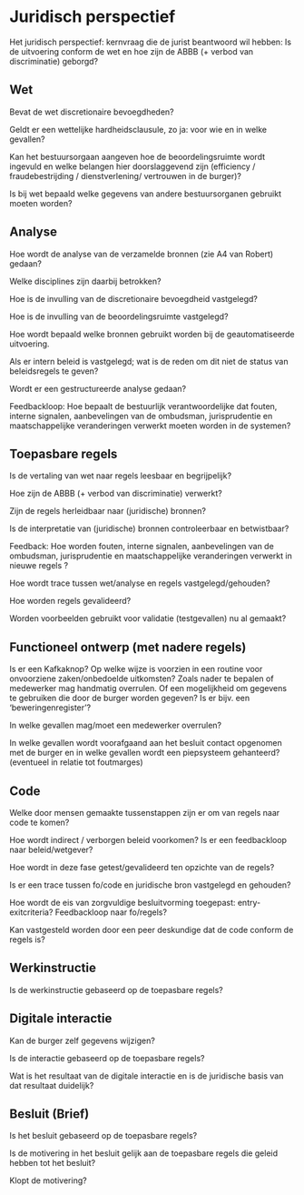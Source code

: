 # Juridisch perspectief

Het juridisch perspectief: kernvraag die de jurist beantwoord wil hebben: Is de uitvoering conform de wet en hoe zijn de ABBB (+ verbod van discriminatie) geborgd?

## **Wet**

Bevat de wet discretionaire bevoegdheden?

Geldt er een wettelijke hardheidsclausule, zo ja: voor wie en in welke gevallen?

Kan het bestuursorgaan aangeven hoe de beoordelingsruimte wordt ingevuld en welke belangen hier doorslaggevend zijn (efficiency / fraudebestrijding / dienstverlening/ vertrouwen in de burger)?

Is bij wet bepaald welke gegevens van andere bestuursorganen gebruikt moeten worden?

## **Analyse**

Hoe wordt de analyse van de verzamelde bronnen (zie A4 van Robert) gedaan?

Welke disciplines zijn daarbij betrokken?

Hoe is de invulling van de discretionaire bevoegdheid vastgelegd?

Hoe is de invulling van de beoordelingsruimte vastgelegd?

Hoe wordt bepaald welke bronnen gebruikt worden bij de geautomatiseerde uitvoering.

Als er intern beleid is vastgelegd; wat is de reden om dit niet de status van beleidsregels te geven?

Wordt er een gestructureerde analyse gedaan?

Feedbackloop: Hoe bepaalt de bestuurlijk verantwoordelijke dat fouten, interne
signalen, aanbevelingen van de ombudsman, jurisprudentie en maatschappelijke veranderingen verwerkt moeten worden in de systemen?

## **Toepasbare regels**

Is de vertaling van wet naar regels leesbaar en begrijpelijk?

Hoe zijn de ABBB (+ verbod van discriminatie) verwerkt?

Zijn de regels herleidbaar naar (juridische) bronnen?

Is de interpretatie van (juridische) bronnen controleerbaar en betwistbaar?

Feedback: Hoe worden fouten, interne signalen, aanbevelingen van de ombudsman,
jurisprudentie en maatschappelijke veranderingen verwerkt in nieuwe regels ?

Hoe wordt trace tussen wet/analyse en regels vastgelegd/gehouden?

Hoe worden regels gevalideerd?

Worden voorbeelden gebruikt voor validatie (testgevallen) nu al gemaakt?

## **Functioneel ontwerp (met nadere regels)**

Is er een Kafkaknop? Op welke wijze is voorzien in een routine voor onvoorziene zaken/onbedoelde uitkomsten? Zoals nader te bepalen of medewerker mag handmatig overrulen. Of een mogelijkheid om gegevens te gebruiken die door de burger worden gegeven? Is er bijv. een ‘beweringenregister’?

In welke gevallen mag/moet een medewerker overrulen?

In welke gevallen wordt voorafgaand aan het besluit contact opgenomen met de burger en in welke gevallen wordt een piepsysteem gehanteerd? (eventueel in relatie tot foutmarges)

## **Code**

Welke door mensen gemaakte tussenstappen zijn er om van regels naar code te komen?

Hoe wordt indirect / verborgen beleid voorkomen? Is er een feedbackloop naar
beleid/wetgever?

Hoe wordt in deze fase getest/gevalideerd ten opzichte van de regels?

Is er een trace tussen fo/code en juridische bron vastgelegd en gehouden?

Hoe wordt de eis van zorgvuldige besluitvorming toegepast: entry-exitcriteria?
Feedbackloop naar fo/regels?

Kan vastgesteld worden door een peer deskundige dat de code conform de regels is?

## **Werkinstructie**

Is de werkinstructie gebaseerd op de toepasbare regels?

## **Digitale interactie**

Kan de burger zelf gegevens wijzigen?

Is de interactie gebaseerd op de toepasbare regels?

Wat is het resultaat van de digitale interactie en is de juridische basis van dat resultaat duidelijk?

## **Besluit (Brief)**

Is het besluit gebaseerd op de toepasbare regels?

Is de motivering in het besluit gelijk aan de toepasbare regels die geleid hebben tot het besluit?

Klopt de motivering?
